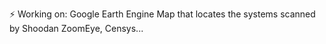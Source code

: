 
⚡ Working on: Google Earth Engine Map that locates the systems scanned by Shoodan ZoomEye, Censys...
